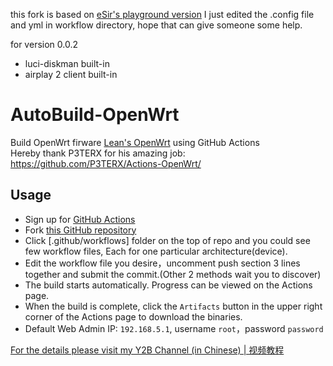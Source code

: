 this fork is based on [eSir's playground version](https://github.com/esirplayground/AutoBuild-OpenWrt)
I just edited the .config file and yml in workflow directory, hope that can give someone some help.

for version 0.0.2
- luci-diskman built-in
- airplay 2 client built-in

# AutoBuild-OpenWrt

Build OpenWrt firware [Lean's OpenWrt](https://github.com/coolsnowwolf/lede) using GitHub Actions  
Hereby thank P3TERX for his amazing job: https://github.com/P3TERX/Actions-OpenWrt/

## Usage

- Sign up for [GitHub Actions](https://github.com/features/actions/signup)
- Fork [this GitHub repository](https://github.com/esirplayground/AutoBuild-OpenWrt)
- Click [.github/workflows] folder on the top of repo and you could see few workflow files, Each for one particular architecture(device).
- Edit the workflow file you desire，uncomment push section 3 lines together and submit the commit.(Other 2 methods wait you to discover)
- The build starts automatically. Progress can be viewed on the Actions page.
- When the build is complete, click the `Artifacts` button in the upper right corner of the Actions page to download the binaries.
- Default Web Admin IP: `192.168.5.1`, username `root`，password `password`

[For the details please visit my Y2B Channel (in Chinese) | 视频教程](https://www.youtube.com/c/esirplayground)
